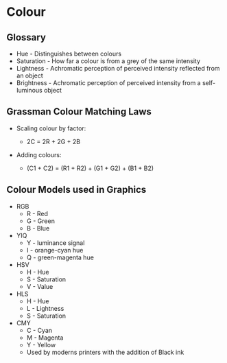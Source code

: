 # Colour

## Glossary

- Hue - Distinguishes between colours
- Saturation - How far a colour is from a grey of the same
  intensity
- Lightness - Achromatic perception of perceived intensity
  reflected from an object
- Brightness - Achromatic perception of perceived intensity
  from a self-luminous object

## Grassman Colour Matching Laws

- Scaling colour by factor:
  - 2C = 2R + 2G + 2B
- Adding colours:

  - (C1 + C2) = (R1 + R2) + (G1 + G2) + (B1 + B2)

## Colour Models used in Graphics

- RGB
  - R - Red
  - G - Green
  - B - Blue
- YIQ
  - Y - luminance signal
  - I - orange-cyan hue
  - Q - green-magenta hue
- HSV
  - H - Hue
  - S - Saturation
  - V - Value
- HLS
  - H - Hue
  - L - Lightness
  - S - Saturation
- CMY
  - C - Cyan
  - M - Magenta
  - Y - Yellow
  - Used by moderns printers with the addition of Black ink
